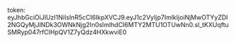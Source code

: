 token: eyJhbGciOiJIUzI1NiIsInR5cCI6IkpXVCJ9.eyJ1c2VyIjp7ImlkIjoiNjMwOTYyZDI2NGQyMjJlNDk3OWNkNjg2In0sImlhdCI6MTY2MTU1OTUwNn0.sl_tKXUqftuSMRyp047rfCIHpQV1Z7yQdz4HXkwviE0
